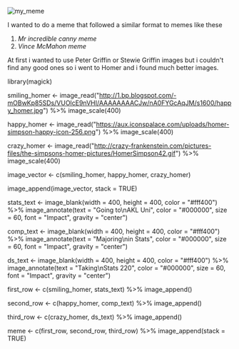 ![my_meme](https://user-images.githubusercontent.com/100745235/158490762-c0268e78-ea87-4b57-9075-702e67d1d1fa.png)

I wanted to do a meme that followed a similar format to memes like these
1. *Mr incredible canny meme* 
2. *Vince McMahon meme*

At first i wanted to use Peter Griffin or Stewie Griffin images but i couldn't find any good ones so i went to Homer and i found much better images.

library(magick)

smiling_homer <- image_read("http://1.bp.blogspot.com/-mOBwKp85SDs/VUOlcE9nVHI/AAAAAAAACJw/nA0FYGcAqJM/s1600/happy_homer.jpg") %>%
  image_scale(400)

happy_homer <- image_read("https://aux.iconspalace.com/uploads/homer-simpson-happy-icon-256.png") %>%
  image_scale(400)

crazy_homer <- image_read("http://crazy-frankenstein.com/pictures-files/the-simpsons-homer-pictures/HomerSimpson42.gif") %>%
  image_scale(400)

image_vector <- c(smiling_homer, happy_homer, crazy_homer)

image_append(image_vector, stack = TRUE)

stats_text <- image_blank(width = 400, 
                          height = 400, 
                          color = "#fff400") %>%
  image_annotate(text = "Going to\nAKL Uni",
                 color = "#000000",
                 size = 60,
                 font = "Impact",
                 gravity = "center")

comp_text <- image_blank(width = 400, 
                         height = 400, 
                         color = "#fff400") %>%
  image_annotate(text = "Majoring\nin Stats",
                 color = "#000000",
                 size = 60,
                 font = "Impact",
                 gravity = "center")

ds_text <- image_blank(width = 400, 
                       height = 400, 
                       color = "#fff400") %>%
  image_annotate(text = "Taking\nStats 220",
                 color = "#000000",
                 size = 60,
                 font = "Impact",
                 gravity = "center")

first_row <- c(smiling_homer, stats_text) %>%
  image_append()

second_row <- c(happy_homer, comp_text) %>%
  image_append()

third_row <- c(crazy_homer, ds_text) %>%
  image_append()

meme <- c(first_row, second_row, third_row) %>%
  image_append(stack = TRUE)
